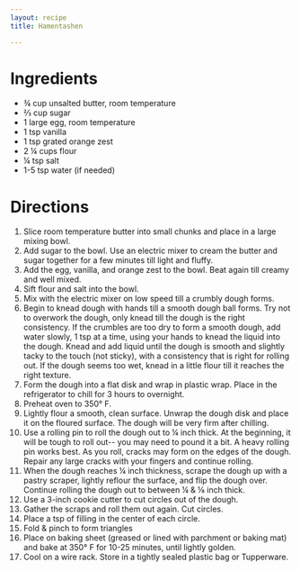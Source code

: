 ```yaml
---
layout: recipe
title: Hamentashen

---
```


# Ingredients

- ¾ cup unsalted butter, room temperature
- ⅔ cup sugar
- 1 large egg, room temperature
- 1 tsp vanilla
- 1 tsp grated orange zest
- 2 ¼ cups flour
- ¼ tsp salt
- 1-5 tsp water (if needed)

# Directions

1. Slice room temperature butter into small chunks and place in a large mixing bowl.
2. Add sugar to the bowl. Use an electric mixer to cream the butter and sugar together for a few minutes till light and fluffy.
3. Add the egg, vanilla, and orange zest to the bowl. Beat again till creamy and well mixed.
4. Sift flour and salt into the bowl.
5. Mix with the electric mixer on low speed till a crumbly dough forms.
6. Begin to knead dough with hands till a smooth dough ball forms. Try not to overwork the dough, only knead till the dough is the right consistency. If the crumbles are too dry to form a smooth dough, add water slowly, 1 tsp at a time, using your hands to knead the liquid into the dough. Knead and add liquid until the dough is smooth and slightly tacky to the touch (not sticky), with a consistency that is right for rolling out. If the dough seems too wet, knead in a little flour till it reaches the right texture.
7. Form the dough into a flat disk and wrap in plastic wrap. Place in the refrigerator to chill for 3 hours to overnight.
8. Preheat oven to 350° F. 
9. Lightly flour a smooth, clean surface. Unwrap the dough disk and place it on the floured surface. The dough will be very firm after chilling.
10. Use a rolling pin to roll the dough out to ¼ inch thick. At the beginning, it will be tough to roll out-- you may need to pound it a bit. A heavy rolling pin works best. As you roll, cracks may form on the edges of the dough. Repair any large cracks with your fingers and continue rolling.
11. When the dough reaches ¼ inch thickness, scrape the dough up with a pastry scraper, lightly reflour the surface, and flip the dough over. Continue rolling the dough out to between ¼ & ⅛ inch thick. 
12. Use a 3-inch cookie cutter to cut circles out of the dough.
13. Gather the scraps and roll them out again. Cut circles. 
14. Place a tsp of filling in the center of each circle. 
15. Fold & pinch to form triangles 
16. Place on baking sheet (greased or lined with parchment or baking mat) and bake at 350° F for 10-25 minutes, until lightly golden. 
17. Cool on a wire rack. Store in a tightly sealed plastic bag or Tupperware.